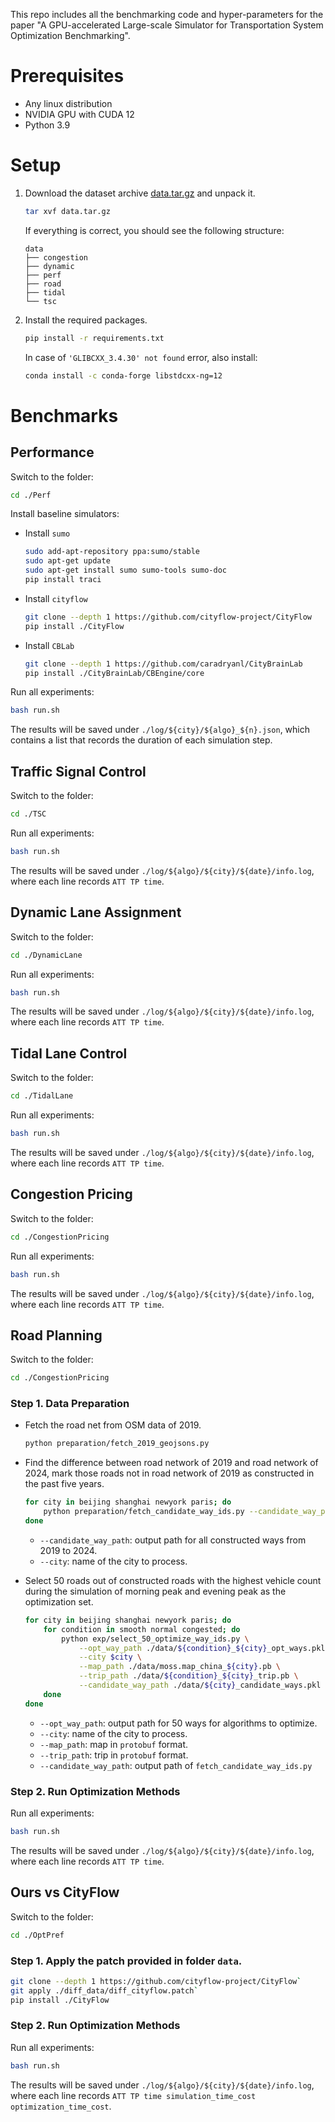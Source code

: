 This repo includes all the benchmarking code and hyper-parameters for the paper "A GPU-accelerated Large-scale Simulator for
Transportation System Optimization Benchmarking".

# Prerequisites
* Any linux distribution
* NVIDIA GPU with CUDA 12
* Python 3.9

# Setup
1. Download the dataset archive [data.tar.gz](https://fiblab-neurips2024-moss-benchmark.obs.cn-north-4.myhuaweicloud.com/data.tar.gz) and unpack it.
    ```bash
    tar xvf data.tar.gz
    ```
    If everything is correct, you should see the following structure:
    ```log
    data
    ├── congestion
    ├── dynamic
    ├── perf
    ├── road
    ├── tidal
    └── tsc
    ```
2. Install the required packages.
    ```bash
    pip install -r requirements.txt
    ```
    In case of `'GLIBCXX_3.4.30' not found` error, also install:
    ```bash
    conda install -c conda-forge libstdcxx-ng=12
    ```

# Benchmarks
## Performance

Switch to the folder:
```bash
cd ./Perf
```

Install baseline simulators:
* Install `sumo`
    ```bash
    sudo add-apt-repository ppa:sumo/stable
    sudo apt-get update
    sudo apt-get install sumo sumo-tools sumo-doc
    pip install traci
    ```
* Install `cityflow`
    ```bash
    git clone --depth 1 https://github.com/cityflow-project/CityFlow
    pip install ./CityFlow
    ```
* Install `CBLab`
    ```bash
    git clone --depth 1 https://github.com/caradryanl/CityBrainLab
    pip install ./CityBrainLab/CBEngine/core
    ```

Run all experiments:
```bash
bash run.sh
```
The results will be saved under `./log/${city}/${algo}_${n}.json`, which contains a list that records the duration of each simulation step.

## Traffic Signal Control
Switch to the folder:
```bash
cd ./TSC
```

Run all experiments:
```bash
bash run.sh
```
The results will be saved under `./log/${algo}/${city}/${date}/info.log`, where each line records `ATT TP time`.

## Dynamic Lane Assignment
Switch to the folder:
```bash
cd ./DynamicLane
```

Run all experiments:
```bash
bash run.sh
```
The results will be saved under `./log/${algo}/${city}/${date}/info.log`, where each line records `ATT TP time`.

## Tidal Lane Control
Switch to the folder:
```bash
cd ./TidalLane
```

Run all experiments:
```bash
bash run.sh
```
The results will be saved under `./log/${algo}/${city}/${date}/info.log`, where each line records `ATT TP time`.

## Congestion Pricing
Switch to the folder:
```bash
cd ./CongestionPricing
```

Run all experiments:
```bash
bash run.sh
```
The results will be saved under `./log/${algo}/${city}/${date}/info.log`, where each line records `ATT TP time`.

## Road Planning

Switch to the folder:
```bash
cd ./CongestionPricing
```

### Step 1. Data Preparation

* Fetch the road net from OSM data of 2019.

    ```bash
    python preparation/fetch_2019_geojsons.py
    ```

* Find the difference between road network of 2019 and road network of 2024, mark those roads not in road network of 2019 as constructed in the past five years.

    ```bash
    for city in beijing shanghai newyork paris; do
        python preparation/fetch_candidate_way_ids.py --candidate_way_path ./data/${city}_candidate_ways.pkl --city $city
    done
    ```

    - `--candidate_way_path`: output path for all constructed ways from 2019 to 2024.
    - `--city`: name of the city to process.

* Select 50 roads out of constructed roads with the highest vehicle count during the simulation of morning peak and evening peak as the optimization set.

    ```bash
    for city in beijing shanghai newyork paris; do
        for condition in smooth normal congested; do
            python exp/select_50_optimize_way_ids.py \
                --opt_way_path ./data/${condition}_${city}_opt_ways.pkl \
                --city $city \
                --map_path ./data/moss.map_china_${city}.pb \
                --trip_path ./data/${condition}_${city}_trip.pb \
                --candidate_way_path ./data/${city}_candidate_ways.pkl
        done
    done
    ```

    - `--opt_way_path`: output path for 50 ways for algorithms to optimize.
    - `--city`: name of the city to process.
    - `--map_path`: map in `protobuf` format.
    - `--trip_path`: trip in `protobuf` format.
    - `--candidate_way_path`: output path of `fetch_candidate_way_ids.py`

### Step 2. Run Optimization Methods
Run all experiments:
```bash
bash run.sh
```
The results will be saved under `./log/${algo}/${city}/${date}/info.log`, where each line records `ATT TP time`.

## Ours vs CityFlow
Switch to the folder:
```bash
cd ./OptPref
```
### Step 1. Apply the patch provided in folder `data`. 
```bash
git clone --depth 1 https://github.com/cityflow-project/CityFlow`
git apply ./diff_data/diff_cityflow.patch`
pip install ./CityFlow
```

### Step 2. Run Optimization Methods
Run all experiments:
```bash
bash run.sh
```
The results will be saved under `./log/${algo}/${city}/${date}/info.log`, where each line records `ATT TP time simulation_time_cost optimization_time_cost`.

